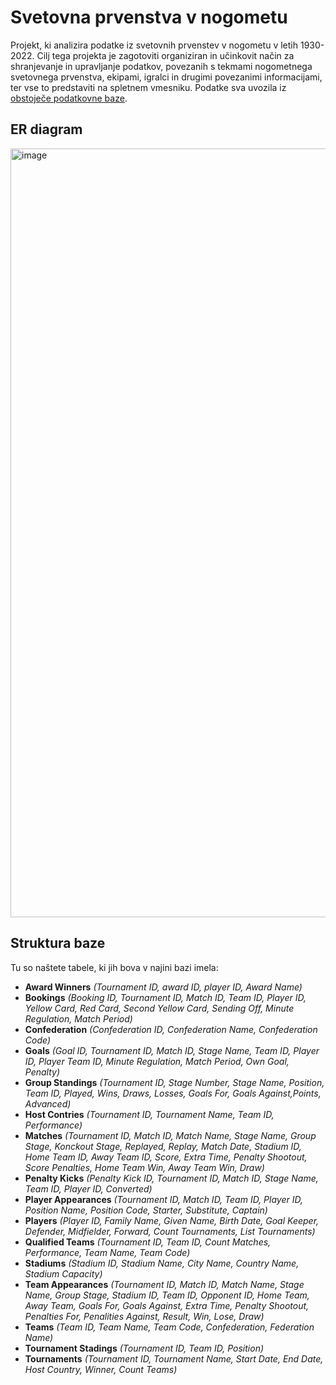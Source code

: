 # Svetovna prvenstva v nogometu

Projekt, ki analizira podatke iz svetovnih prvenstev v nogometu v letih 1930-2022. Cilj tega projekta je zagotoviti organiziran in učinkovit način za shranjevanje in upravljanje podatkov, povezanih s tekmami nogometnega svetovnega prvenstva, ekipami, igralci in drugimi povezanimi informacijami, ter vse to predstaviti na spletnem vmesniku. Podatke sva uvozila iz [obstoječe podatkovne baze](https://github.com/jfjelstul/worldcup?fbclid=IwAR2ezFC64kBLC75OSXOg4iR_lhlddSlkgLrC-Y9Eh3A6-wpyasCd03UrwKg).


## ER diagram

<img width="1230" alt="image" src="https://user-images.githubusercontent.com/82824154/230311082-7feb4f86-c406-4108-b0f8-768daac5346e.png">

## Struktura baze

Tu so naštete tabele, ki jih bova v najini bazi imela:
- **Award Winners** *(Tournament ID, award ID, player ID, Award Name)*
- **Bookings** *(Booking ID, Tournament ID, Match ID, Team ID, Player ID, Yellow Card, Red Card, Second Yellow Card, Sending Off, Minute Regulation, Match Period)*
- **Confederation** *(Confederation ID, Confederation Name, Confederation Code)*
- **Goals** *(Goal ID, Tournament ID, Match ID, Stage Name, Team ID, Player ID, Player Team ID, Minute Regulation, Match Period, Own Goal, Penalty)*
- **Group Standings** *(Tournament ID, Stage Number, Stage Name, Position, Team ID, Played, Wins, Draws, Losses, Goals For, Goals Against,Points, Advanced)*
- **Host Contries** *(Tournament ID, Tournament Name, Team ID, Performance)*
- **Matches** *(Tournament ID, Match ID, Match Name, Stage Name, Group Stage, Konckout Stage, Replayed, Replay, Match Date, Stadium ID, Home Team ID, Away Team ID, Score, Extra Time, Penalty Shootout, Score Penalties, Home Team Win, Away Team Win, Draw)*
- **Penalty Kicks** *(Penalty Kick ID, Tournament ID, Match ID, Stage Name, Team ID, Player ID, Converted)*
- **Player Appearances** *(Tournament ID, Match ID, Team ID, Player ID, Position Name, Position Code, Starter, Substitute, Captain)*
- **Players** *(Player ID, Family Name, Given Name, Birth Date, Goal Keeper, Defender, Midfielder, Forward, Count Tournaments, List Tournaments)*
- **Qualified Teams** *(Tournament ID, Team ID, Count Matches, Performance, Team Name, Team Code)*
- **Stadiums** *(Stadium ID, Stadium Name, City Name, Country Name, Stadium Capacity)*
- **Team Appearances** *(Tournament ID, Match ID, Match Name, Stage Name, Group Stage, Stadium ID, Team ID, Opponent ID, Home Team, Away Team, Goals For, Goals Against, Extra Time, Penalty Shootout, Penalties For, Penalities Against, Result, Win, Lose, Draw)*
- **Teams** *(Team ID, Team Name, Team Code, Confederation, Federation Name)*
- **Tournament Stadings** *(Tournament ID, Team ID, Position)*
- **Tournaments** *(Tournament ID, Tournament Name, Start Date, End Date, Host Country, Winner, Count Teams)*
